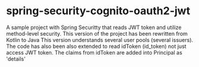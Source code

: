 # spring-security-cognito-oauth2-jwt

A sample project with Spring Securitty that reads JWT token and utilize method-level security. 
This version of the project has been rewritten from Kotlin to Java
This version understands several user pools (several issuers).
The code has also been also extended to read idToken (id_token) not just access JWT token. The claims from idToken are added into Principal as 'details'
